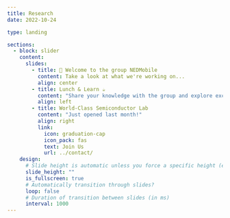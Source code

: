 ```yaml
---
title: Research
date: 2022-10-24

type: landing

sections:
  - block: slider
    content:
      slides:
        - title: 👋 Welcome to the group NEDMobile
          content: Take a look at what we're working on...
          align: center
        - title: Lunch & Learn ☕️
          content: "Share your knowledge with the group and explore exciting new topics together!"
          align: left
        - title: World-Class Semiconductor Lab
          content: "Just opened last month!"
          align: right
          link:
            icon: graduation-cap
            icon_pack: fas
            text: Join Us
            url: ../contact/
    design:
      # Slide height is automatic unless you force a specific height (e.g. '400px')
      slide_height: ""
      is_fullscreen: true
      # Automatically transition through slides?
      loop: false
      # Duration of transition between slides (in ms)
      interval: 1000
---
```

